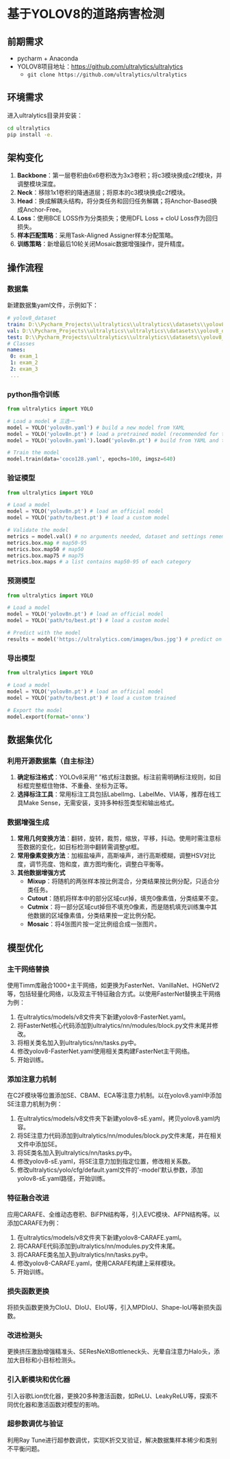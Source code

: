 # 基于YOLOV8的道路病害检测
## 前期需求
- pycharm + Anaconda
- YOLOV8项目地址：https://github.com/ultralytics/ultralytics
  - `git clone https://github.com/ultralytics/ultralytics`

## 环境需求
进入ultralytics目录并安装：
```bash
cd ultralytics
pip install -e.
```

## 架构变化
1. **Backbone**：第一层卷积由6x6卷积改为3x3卷积；将c3模块换成c2f模块，并调整模块深度。
2. **Neck**：移除1x1卷积的降通道层；将原本的c3模块换成c2f模块。
3. **Head**：换成解耦头结构，将分类任务和回归任务解耦；将Anchor-Based换成Anchor-Free。
4. **Loss**：使用BCE LOSS作为分类损失；使用DFL Loss + cIoU Loss作为回归损失。
5. **样本匹配策略**：采用Task-Aligned Assigner样本分配策略。
6. **训练策略**：新增最后10轮关闭Mosaic数据增强操作，提升精度。

## 操作流程
### 数据集

新建数据集yaml文件，示例如下：
```yaml
# yolov8_dataset
train: D:\\Pycharm_Projects\\ultralytics\\ultralytics\\datasets\\yolov8_dataset\\train # train images (relative to 'path') 128 images 
val: D:\\Pycharm_Projects\\ultralytics\\ultralytics\\datasets\\yolov8_dataset\\valid # val images (relative to 'path') 128 images 
test: D:\\Pycharm_Projects\\ultralytics\\ultralytics\\datasets\\yolov8_dataset\\test # test images (optional) 
# Classes 
names: 
 0: exam_1
 1: exam_2
 2: exam_3
 ...
```

### python指令训练
```python
from ultralytics import YOLO 

# Load a model # 三选一 
model = YOLO('yolov8n.yaml') # build a new model from YAML 
model = YOLO('yolov8n.pt') # load a pretrained model (recommended for training) 
model = YOLO('yolov8n.yaml').load('yolov8n.pt') # build from YAML and transfer weights 

# Train the model 
model.train(data='coco128.yaml', epochs=100, imgsz=640) 
```

### 验证模型
```python
from ultralytics import YOLO 

# Load a model
model = YOLO('yolov8n.pt') # load an official model 
model = YOLO('path/to/best.pt') # load a custom model 

# Validate the model 
metrics = model.val() # no arguments needed, dataset and settings remembered 
metrics.box.map # map50-95 
metrics.box.map50 # map50 
metrics.box.map75 # map75 
metrics.box.maps # a list contains map50-95 of each category
```

### 预测模型
```python
from ultralytics import YOLO 

# Load a model 
model = YOLO('yolov8n.pt') # load an official model 
model = YOLO('path/to/best.pt') # load a custom model 

# Predict with the model 
results = model('https://ultralytics.com/images/bus.jpg') # predict on an image
```

### 导出模型
```python
from ultralytics import YOLO 

# Load a model 
model = YOLO('yolov8n.pt') # load an official model 
model = YOLO('path/to/best.pt') # load a custom trained 

# Export the model 
model.export(format='onnx')
```

## 数据集优化
### 利用开源数据集（自主标注）
1. **确定标注格式**：YOLOv8采用“<object-class-id> <x> <y> <width> <height>”格式标注数据。标注前需明确标注规则，如目标框完整框住物体、不重叠、坐标为正等。
2. **选择标注工具**：常用标注工具包括LabelImg、LabelMe、VIA等，推荐在线工具Make Sense，无需安装，支持多种标签类型和输出格式。

### 数据增强生成
1. **常用几何变换方法**：翻转，旋转，裁剪，缩放，平移，抖动。使用时需注意标签数据的变化，如目标检测中翻转需调整gt框。
2. **常用像素变换方法**：加椒盐噪声，高斯噪声，进行高斯模糊，调整HSV对比度，调节亮度、饱和度，直方图均衡化，调整白平衡等。
3. **其他数据增强方式**
    - **Mixup**：将随机的两张样本按比例混合，分类结果按比例分配，只适合分类任务。
    - **Cutout**：随机将样本中的部分区域cut掉，填充0像素值，分类结果不变。
    - **Cutmix**：将一部分区域cut掉但不填充0像素，而是随机填充训练集中其他数据的区域像素值，分类结果按一定比例分配。
    - **Mosaic**：将4张图片按一定比例组合成一张图片。

## 模型优化
### 主干网络替换
使用Timm库融合1000+主干网络，如更换为FasterNet、VanillaNet、HGNetV2等，包括轻量化网络，以及双主干特征融合方式。以使用FasterNet替换主干网络为例：
1. 在ultralytics/models/v8文件夹下新建yolov8-FasterNet.yaml。
2. 将FasterNet核心代码添加到ultralytics/nn/modules/block.py文件末尾并修改。
3. 将相关类名加入到ultralytics/nn/tasks.py中。
4. 修改yolov8-FasterNet.yaml使用相关类构建FasterNet主干网络。
5. 开始训练。

### 添加注意力机制
在C2F模块等位置添加SE、CBAM、ECA等注意力机制。以在yolov8.yaml中添加SE注意力机制为例：
1. 在ultralytics/models/v8文件夹下新建yolov8-sE.yaml，拷贝yolov8.yaml内容。
2. 将SE注意力代码添加到ultralytics/nn/modules/block.py文件末尾，并在相关文件中添加SE。
3. 将SE类名加入到ultralytics/nn/tasks.py中。
4. 修改yolov8-sE.yaml，将SE注意力加到指定位置，修改相关系数。
5. 修改ultralytics/yolo/cfg/default.yaml文件的'-model'默认参数，添加yolov8-sE.yaml路径，开始训练。

### 特征融合改进
应用CARAFE、全维动态卷积、BiFPN结构等，引入EVC模块、AFPN结构等。以添加CARAFE为例：
1. 在ultralytics/models/v8文件夹下新建yolov8-CARAFE.yaml。
2. 将CARAFE代码添加到ultralytics/nn/modules.py文件末尾。
3. 将CARAFE类名加入到ultralytics/nn/tasks.py中。
4. 修改yolov8-CARAFE.yaml，使用CARAFE构建上采样模块。
5. 开始训练。

### 损失函数更换
将损失函数更换为CIoU、DIoU、EIoU等，引入MPDIoU、Shape-IoU等新损失函数。

### 改进检测头
更换挤压激励增强精准头、SEResNeXtBottleneck头、光晕自注意力Halo头，添加大目标和小目标检测头。

### 引入新模块和优化器
引入谷歌Lion优化器，更换20多种激活函数，如ReLU、LeakyReLU等，探索不同优化器和激活函数对模型的影响。

### 超参数调优与验证
利用Ray Tune进行超参数调优，实现K折交叉验证，解决数据集样本稀少和类别不平衡问题。 